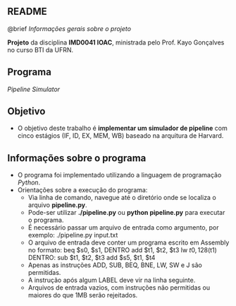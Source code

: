README
--

@brief _Informações gerais sobre o projeto_

**Projeto** da disciplina **IMD0041 IOAC**, ministrada pelo Prof. Kayo Gonçalves no curso BTI da UFRN.

Programa
--

_Pipeline Simulator_

Objetivo
--

- O objetivo deste trabalho é **implementar um simulador de pipeline** com cinco estágios (IF, ID, EX, MEM, WB) baseado na arquitura de Harvard.

Informações sobre o programa
--

- O programa foi implementado utilizando a linguagem de programação _Python_.
- Orientações sobre a execução do programa:
	- Via linha de comando, navegue até o diretório onde se localiza o arquivo **pipeline.py**.
	- Pode-ser utilizar **./pipeline.py** ou **python pipeline.py** para executar o programa.
	- É necessário passar um arquivo de entrada como argumento, por exemplo: ./pipeline.py input.txt
	- O arquivo de entrada deve conter um programa escrito em Assembly no formato:
		beq $s0, $s1, DENTRO
		add $t1, $t2, $t3
		lw $t0, 128($t1)
		DENTRO: 
		sub $t1, $t2, $t3
		add $s5, $t1, $t4
	- Apenas as instruções ADD, SUB, BEQ, BNE, LW, SW e J são permitidas.
	- A instrução após algum LABEL deve vir na linha seguinte.
	- Arquivos de entrada vazios, com instruções não permitidas ou maiores do que 1MB serão rejeitados.